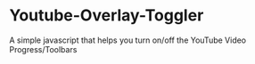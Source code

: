 # Youtube-Overlay-Toggler
A simple javascript that helps you turn on/off the YouTube Video Progress/Toolbars
